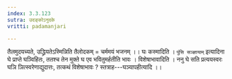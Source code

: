 ```yaml
---
index: 3.3.123
sutra: उदङ्कोऽनुदके
vritti: padamanjari

---
```

तैलमुदयच्यते, उद्ध्रियतेऽस्मिन्निति तैलोदकम् = चर्ममयं भजनम् ।।
घः कस्मादिति । `पुंसि सञ्ज्ञायाम्` इत्यादिना घे प्राप्ते घञ्विहितः, ततश्च तेन मुक्ते घ एव भवितुमर्हतीति भावः । विशेषाभावादिति । ननु घे सति प्रत्ययस्वरः घञि ञित्स्वरेणाद्युदात्तः, तत्कथं विशेषाभावः ? स्तत्राह---घञ्यापहीत्यादि ।। 